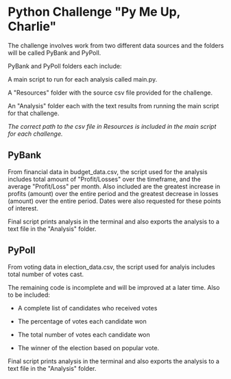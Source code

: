 # Python Challenge "Py Me Up, Charlie"

The challenge involves work from two different data sources and the folders will be called PyBank and PyPoll.

PyBank and PyPoll folders each include:
  
  A main script to run for each analysis called main.py.
  
  A "Resources" folder with the source csv file provided for the challenge.
  
  An "Analysis" folder each with the text results from running the main script for that challenge.
  
  *The correct path to the csv file in Resources is included in the main script for each challenge.*
  
## PyBank

From financial data in budget_data.csv, the script used for the analysis includes total amount of "Profit/Losses" over the timeframe, and the average "Profit/Loss" per month. 
Also included are the greatest increase in profits (amount) over the entire period and the greatest decrease in losses (amount) over the entire period. Dates were also requested for these points of interest.

Final script prints analysis in the terminal and also exports the analysis to a text file in the "Analysis" folder.

## PyPoll

From voting data in election_data.csv, the script used for analyis includes total number of votes cast.  

The remaining code is incomplete and will be improved at a later time. Also to be included:

  * A complete list of candidates who received votes

  * The percentage of votes each candidate won

  * The total number of votes each candidate won

  * The winner of the election based on popular vote.

Final script prints analysis in the terminal and also exports the analysis to a text file in the "Analysis" folder.
